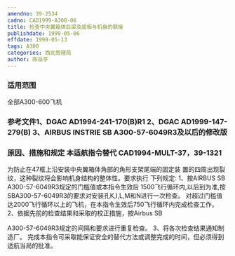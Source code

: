 ```yaml
---
amendno: 39-2534
cadno: CAD1999-A300-06
title: 检查中央翼箱体后梁及底板与机身的联接
publishdate: 1999-05-06
effdate: 1999-05-13
tags: A300
categories: 西北管理局
author: 陈岳亭
---
```


### 适用范围 
全部A300-600飞机

### 参考文件1、DGAC AD1994-241-170(B)R1 2、DGAC AD1999-147-279(B) 3、AIRBUS INSTRIE SB A300-57-6049R3及以后的修改版

### 原因、措施和规定 本适航指令替代 CAD1994-MULT-37，39-1321 
为防止在47框上沿安装中央翼箱体角部的角形支架尾端的固定装
置的四周出现裂纹，这种裂纹将会影响机身结构的整体性。要求执行     下列规定: 1、按AIRBUS SB A300-57-6049R3规定的门槛值或本指令生效后
1500飞行循环内,以后到为准,按SBA300-57-6049R3的要求对安装孔K,I,L,M和N进行一次检查。     对超过门槛值达2000飞行循环以上的飞机，在本指令生效后750飞行循环内完成检查工作。 2、依据先前的检查结果和采取的校正措施，按Airbus SB 
  
A300-57-6049R3规定的间隔和要求进行重复检查。 3、将各次检查结果通知制造厂。         完成本指令可采取能保证安全的替代方法或调整完成的时间，但必须得到适航当局的批准。
